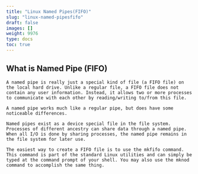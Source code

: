 ```yaml
---
title: "Linux Named Pipes(FIFO)"
slug: "linux-named-pipesfifo"
draft: false
images: []
weight: 9976
type: docs
toc: true
---
```


## What is Named Pipe (FIFO)
    A named pipe is really just a special kind of file (a FIFO file) on the local hard drive. Unlike a regular file, a FIFO file does not contain any user information. Instead, it allows two or more processes to communicate with each other by reading/writing to/from this file.
    
    A named pipe works much like a regular pipe, but does have some noticeable differences.

    Named pipes exist as a device special file in the file system.
    Processes of different ancestry can share data through a named pipe.
    When all I/O is done by sharing processes, the named pipe remains in the file system for later use.

    The easiest way to create a FIFO file is to use the mkfifo command. This command is part of the standard Linux utilities and can simply be typed at the command prompt of your shell. You may also use the mknod command to accomplish the same thing.

